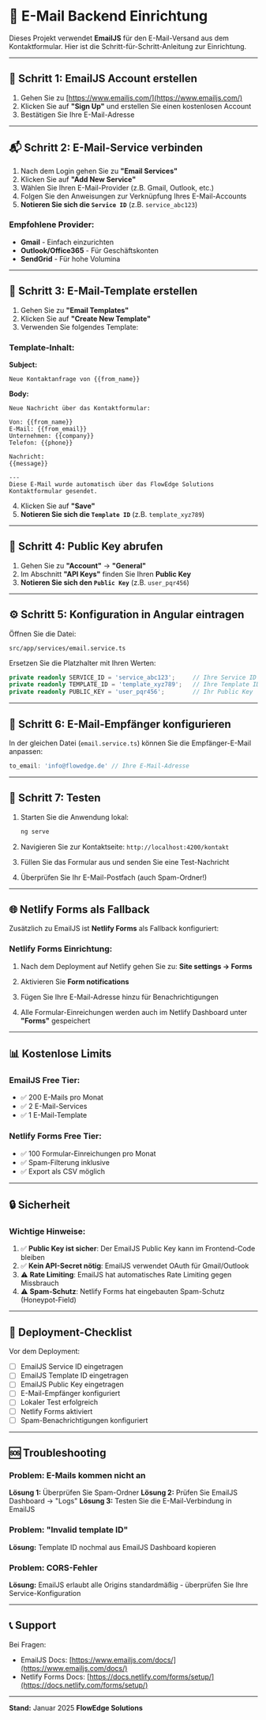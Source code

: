 # 📧 E-Mail Backend Einrichtung

Dieses Projekt verwendet **EmailJS** für den E-Mail-Versand aus dem Kontaktformular. Hier ist die Schritt-für-Schritt-Anleitung zur Einrichtung.

---

## 🔧 Schritt 1: EmailJS Account erstellen

1. Gehen Sie zu [https://www.emailjs.com/](https://www.emailjs.com/)
2. Klicken Sie auf **"Sign Up"** und erstellen Sie einen kostenlosen Account
3. Bestätigen Sie Ihre E-Mail-Adresse

---

## 📬 Schritt 2: E-Mail-Service verbinden

1. Nach dem Login gehen Sie zu **"Email Services"**
2. Klicken Sie auf **"Add New Service"**
3. Wählen Sie Ihren E-Mail-Provider (z.B. Gmail, Outlook, etc.)
4. Folgen Sie den Anweisungen zur Verknüpfung Ihres E-Mail-Accounts
5. **Notieren Sie sich die `Service ID`** (z.B. `service_abc123`)

### Empfohlene Provider:
- **Gmail** - Einfach einzurichten
- **Outlook/Office365** - Für Geschäftskonten
- **SendGrid** - Für hohe Volumina

---

## 📝 Schritt 3: E-Mail-Template erstellen

1. Gehen Sie zu **"Email Templates"**
2. Klicken Sie auf **"Create New Template"**
3. Verwenden Sie folgendes Template:

### Template-Inhalt:

**Subject:**
```
Neue Kontaktanfrage von {{from_name}}
```

**Body:**
```
Neue Nachricht über das Kontaktformular:

Von: {{from_name}}
E-Mail: {{from_email}}
Unternehmen: {{company}}
Telefon: {{phone}}

Nachricht:
{{message}}

---
Diese E-Mail wurde automatisch über das FlowEdge Solutions Kontaktformular gesendet.
```

4. Klicken Sie auf **"Save"**
5. **Notieren Sie sich die `Template ID`** (z.B. `template_xyz789`)

---

## 🔑 Schritt 4: Public Key abrufen

1. Gehen Sie zu **"Account"** → **"General"**
2. Im Abschnitt **"API Keys"** finden Sie Ihren **Public Key**
3. **Notieren Sie sich den `Public Key`** (z.B. `user_pqr456`)

---

## ⚙️ Schritt 5: Konfiguration in Angular eintragen

Öffnen Sie die Datei:
```
src/app/services/email.service.ts
```

Ersetzen Sie die Platzhalter mit Ihren Werten:

```typescript
private readonly SERVICE_ID = 'service_abc123';     // Ihre Service ID
private readonly TEMPLATE_ID = 'template_xyz789';   // Ihre Template ID
private readonly PUBLIC_KEY = 'user_pqr456';        // Ihr Public Key
```

---

## 🎯 Schritt 6: E-Mail-Empfänger konfigurieren

In der gleichen Datei (`email.service.ts`) können Sie die Empfänger-E-Mail anpassen:

```typescript
to_email: 'info@flowedge.de' // Ihre E-Mail-Adresse
```

---

## 🧪 Schritt 7: Testen

1. Starten Sie die Anwendung lokal:
   ```bash
   ng serve
   ```

2. Navigieren Sie zur Kontaktseite: `http://localhost:4200/kontakt`

3. Füllen Sie das Formular aus und senden Sie eine Test-Nachricht

4. Überprüfen Sie Ihr E-Mail-Postfach (auch Spam-Ordner!)

---

## 🌐 Netlify Forms als Fallback

Zusätzlich zu EmailJS ist **Netlify Forms** als Fallback konfiguriert:

### Netlify Forms Einrichtung:

1. Nach dem Deployment auf Netlify gehen Sie zu:
   **Site settings → Forms**

2. Aktivieren Sie **Form notifications**

3. Fügen Sie Ihre E-Mail-Adresse hinzu für Benachrichtigungen

4. Alle Formular-Einreichungen werden auch im Netlify Dashboard unter **"Forms"** gespeichert

---

## 📊 Kostenlose Limits

### EmailJS Free Tier:
- ✅ 200 E-Mails pro Monat
- ✅ 2 E-Mail-Services
- ✅ 1 E-Mail-Template

### Netlify Forms Free Tier:
- ✅ 100 Formular-Einreichungen pro Monat
- ✅ Spam-Filterung inklusive
- ✅ Export als CSV möglich

---

## 🔒 Sicherheit

### Wichtige Hinweise:

1. ✅ **Public Key ist sicher**: Der EmailJS Public Key kann im Frontend-Code bleiben
2. ✅ **Kein API-Secret nötig**: EmailJS verwendet OAuth für Gmail/Outlook
3. ⚠️ **Rate Limiting**: EmailJS hat automatisches Rate Limiting gegen Missbrauch
4. ⚠️ **Spam-Schutz**: Netlify Forms hat eingebauten Spam-Schutz (Honeypot-Field)

---

## 🚀 Deployment-Checklist

Vor dem Deployment:

- [ ] EmailJS Service ID eingetragen
- [ ] EmailJS Template ID eingetragen
- [ ] EmailJS Public Key eingetragen
- [ ] E-Mail-Empfänger konfiguriert
- [ ] Lokaler Test erfolgreich
- [ ] Netlify Forms aktiviert
- [ ] Spam-Benachrichtigungen konfiguriert

---

## 🆘 Troubleshooting

### Problem: E-Mails kommen nicht an

**Lösung 1:** Überprüfen Sie Spam-Ordner
**Lösung 2:** Prüfen Sie EmailJS Dashboard → "Logs"
**Lösung 3:** Testen Sie die E-Mail-Verbindung in EmailJS

### Problem: "Invalid template ID"

**Lösung:** Template ID nochmal aus EmailJS Dashboard kopieren

### Problem: CORS-Fehler

**Lösung:** EmailJS erlaubt alle Origins standardmäßig - überprüfen Sie Ihre Service-Konfiguration

---

## 📞 Support

Bei Fragen:
- EmailJS Docs: [https://www.emailjs.com/docs/](https://www.emailjs.com/docs/)
- Netlify Forms Docs: [https://docs.netlify.com/forms/setup/](https://docs.netlify.com/forms/setup/)

---

**Stand:** Januar 2025
**FlowEdge Solutions**
